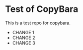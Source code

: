 # Test of CopyBara

This is a test repo for [copybara](https://github.com/google/copybara).

- CHANGE 1
- CHANGE 2
- CHANGE 3